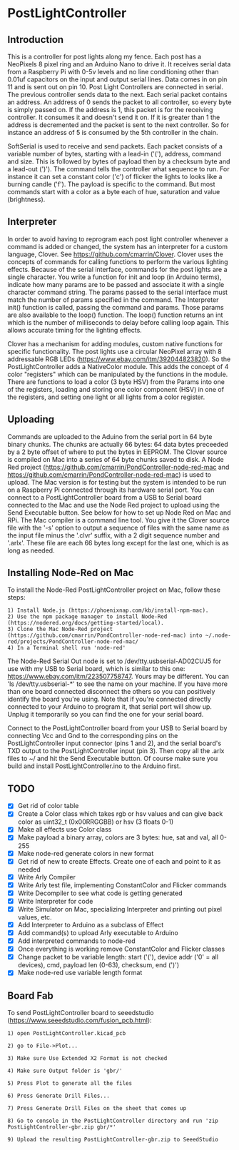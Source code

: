 # PostLightController

## Introduction
This is a controller for post lights along my fence. Each post has a NeoPixels 8 pixel ring and an Arduino Nano to drive it.
It receives serial data from a Raspberry Pi with 0-5v levels and no line conditioning other than 0.01uf capacitors on the input
and output serial lines. Data comes in on pin 11 and is sent out on pin 10. Post Light Controllers are connected in serial. The
previous controller sends data to the next. Each serial packet contains an address. An address of 0 sends the packet to all
controller, so every byte is simply passed on. If the address is 1, this packet is for the receiving controller. It consumes it
and doesn't send it on. If it is greater than 1 the address is decremented and the packet is sent to the next controller. So for
instance an address of 5 is consumed by the 5th controller in the chain.

SoftSerial is used to receive and send packets. Each packet consists of a variable number of bytes, starting with a lead-in ('('),
address, command and size. This is followed by <size> bytes of payload then by a checksum byte and a lead-out (')'). The command
tells the controller what sequence to run. For instance it can set a constant color ('c') of flicker the lights to looks like a
burning candle ('f'). The payload is specific to the command. But most commands start with a color as a byte each of hue,
saturation and value (brightness). 
	
## Interpreter
	
In order to avoid having to reprogram each post light controller whenever a command is added or changed, the system has an interpreter
for a custom language, Clover. See https://github.com/cmarrin/Clover. Clover uses the concepts of commands for calling functions to perform the various lighting effects. Because of the serial interface, commands for the post lights are a single character. You write a function for init and loop (in Arduino terms), indicate how many params are to be passed and associate it with a single character command string. The params passed to the serial interface must match the number of params specified in the command. The Interpreter init() function is called, passing the command and params. Those params are also available to the loop() function. The loop() function returns an int which is the number of milliseconds to delay before calling loop again. This allows accurate timing for the lighting effects.
	
Clover has a mechanism for adding modules, custom native functions for specific functionality. The post lights use a circular NeoPixel array with 8 addressable RGB LEDs (https://www.ebay.com/itm/392044823820). So the PostLightController adds a NativeColor module. This adds the concept of 4 color "registers" which can be manipulated by the functions in the module. There are functions to load a color (3 byte HSV) from the Params into one of the registers, loading and storing one color component (HSV) in one of the registers, and setting one light or all lights from a color register.

## Uploading
	
Commands are uploaded to the Aduino from the serial port in 64 byte binary chunks. The chunks are actually 66 bytes: 64 data bytes preceeded by a 2 byte offset of where to put the bytes in EEPROM. The Clover source is compiled on Mac into a series of 64 byte chunks saved to disk. A Node Red project (https://github.com/cmarrin/PondController-node-red-mac and https://github.com/cmarrin/PondController-node-red-mac) is used to upload. The Mac version is for testing but the system is intended to be run on a Raspberry Pi connected through its hardware serial port. You can connect to a PostLightController board from a USB to Serial board connected to the Mac and use the Node Red project to upload using the Send Executable button. See below for how to set up Node Red on Mac and RPi. The Mac compiler is a command line tool. You give it the Clover source file with the '-s' option to output a sequence of files with the same name as the input file minus the '.clvr' suffix, with a 2 digit sequence number and '.arlx'. These file are each 66 bytes long except for the last one, which is as long as needed.
	
## Installing Node-Red on Mac

To install the Node-Red PostLightController project on Mac, follow these steps:

	1) Install Node.js (https://phoenixnap.com/kb/install-npm-mac).
	2) Use the npm package manager to install Node-Red (https://nodered.org/docs/getting-started/local).
	3) Clone the Mac Node-Red project (https://github.com/cmarrin/PondController-node-red-mac) into ~/.node-red/projects/PondController-node-red-mac/
	4) In a Terminal shell run 'node-red'
	
The Node-Red Serial Out node is set to /dev/tty.usbserial-AD02CUJ5 for use with my USB to Serial board, which is similar to this one: https://www.ebay.com/itm/223507758747. Yours may be different. You can 'ls /dev/tty.usbserial-*' to see the name on your machine. If you have more than one board connected disconnect the others so you can positively identify the board you're using. Note that if you're connected directly connected to your Arduino to program it, that serial port will show up. Unplug it temporarily so you can find the one for your serial board.
	
Connect to the PostLightController board from your USB to Serial board by connecting Vcc and Gnd to the corresponding pins on the PostLightController input connector (pins 1 and 2), and the serial board's TXD output to the PostLightController input (pin 3). Then copy all the .arlx files to ~/ and hit the Send Executable button. Of course make sure you build and install PostLightController.ino to the Arduino first.

## TODO
- [x] Get rid of color table
- [x] Create a Color class which takes rgb or hsv values and can give back color as uint32_t (0x00RRGGBB) or hsv (3 floats 0-1)
- [x] Make all effects use Color class
- [x] Make payload a binary array, colors are 3 bytes: hue, sat and val, all 0-255
- [x] Make node-red generate colors in new format
- [x] Get rid of new to create Effects. Create one of each and point to it as needed
- [x] Write Arly Compiler
- [x] Write Arly test file, implementing ConstantColor and Flicker commands
- [x] Write Decompiler to see what code is getting generated
- [x] Write Interpreter for code
- [x] Write Simulator on Mac, specializing Interpreter and printing out pixel values, etc.
- [x] Add Interpreter to Arduino as a subclass of Effect
- [x] Add command(s) to upload Arly executable to Arduino
- [x] Add interpreted commands to node-red
- [x] Once everything is working remove ConstantColor and Flicker classes
- [x] Change packet to be variable length: start ('('), device addr ('0' = all devices), cmd, payload len (0-63), checksum, end (')')
- [x] Make node-red use variable length format

## Board Fab
To send PostLightController board to seeedstudio (https://www.seeedstudio.com/fusion_pcb.html):

	1) open PostLightController.kicad_pcb

	2) go to File->Plot...

	3) Make sure Use Extended X2 Format is not checked

	4) Make sure Output folder is 'gbr/'

	5) Press Plot to generate all the files

	6) Press Generate Drill Files...

	7) Press Generate Drill Files on the sheet that comes up

	8) Go to console in the PostLightController directory and run 'zip PostLightController-gbr.zip gbr/*'

	9) Upload the resulting PostLightController-gbr.zip to SeeedStudio
